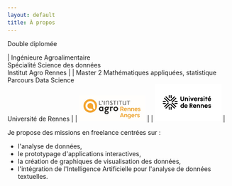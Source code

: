 ```yaml
---
layout: default
title: À propos
---
```


Double diplomée

| Ingénieure Agroalimentaire<br>Spécialité Science des données<br>Institut Agro Rennes |  | Master 2 Mathématiques appliquées, statistique<br>Parcours Data Science<br>Université de Rennes |
| <img src="assets/images/logo_agro.png" alt="Institut Agro Rennes" width="150"> |  | <img src="assets/images/logo_univ_rennes.png" alt="Université de Rennes" width="150"> |

Je propose des missions en freelance centrées sur :  
- l'analyse de données,  
- le prototypage d'applications interactives,  
- la création de graphiques de visualisation des données,  
- l'intégration de l'Intelligence Artificielle pour l'analyse de données textuelles.
